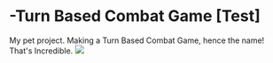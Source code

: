 # -Turn Based Combat Game [Test]
My pet project.  Making a Turn Based Combat Game, hence the name!  That's Incredible.
![](https://cdn.staticneo.com/ew/thumb/2/2a/Boss_-_Cdrall.jpg/662px-Boss_-_Cdrall.jpg)
